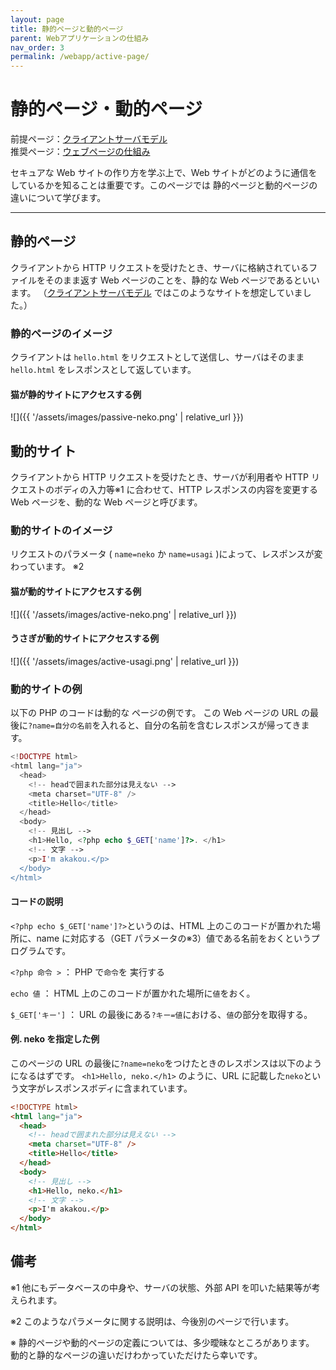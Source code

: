 ```yaml
---
layout: page
title: 静的ページと動的ページ
parent: Webアプリケーションの仕組み
nav_order: 3
permalink: /webapp/active-page/
---
```


# 静的ページ・動的ページ

前提ページ：[クライアントサーバモデル](../client-server-model/)  
推奨ページ：[ウェブページの仕組み](../webpage/)

セキュアな Web サイトの作り方を学ぶ上で、Web サイトがどのように通信をしているかを知ることは重要です。このページでは 静的ページと動的ページの違いについて学びます。

---

## 静的ページ

クライアントから HTTP リクエストを受けたとき、サーバに格納されているファイルをそのまま返す Web ページのことを、静的な Web ページであるといいます。
（[クライアントサーバモデル](../client-server-model/) ではこのようなサイトを想定していました。）

### 静的ページのイメージ

クライアントは `hello.html` をリクエストとして送信し、サーバはそのまま `hello.html` をレスポンスとして返しています。

#### 猫が静的サイトにアクセスする例

![]({{ '/assets/images/passive-neko.png' | relative_url }})

## 動的サイト

クライアントから HTTP リクエストを受けたとき、サーバが利用者や HTTP リクエストのボディの入力等※1 に合わせて、HTTP レスポンスの内容を変更する Web ページを、動的な Web ページと呼びます。

### 動的サイトのイメージ

リクエストのパラメータ ( `name=neko` か `name=usagi` )によって、レスポンスが変わっています。 ※2

#### 猫が動的サイトにアクセスする例

![]({{ '/assets/images/active-neko.png' | relative_url }})

#### うさぎが動的サイトにアクセスする例

![]({{ '/assets/images/active-usagi.png' | relative_url }})

### 動的サイトの例

以下の PHP のコードは動的な ページの例です。
この Web ページの URL の最後に`?name=自分の名前`を入れると、自分の名前を含むレスポンスが帰ってきます。

```php
<!DOCTYPE html>
<html lang="ja">
  <head>
    <!-- headで囲まれた部分は見えない -->
    <meta charset="UTF-8" />
    <title>Hello</title>
  </head>
  <body>
    <!-- 見出し -->
    <h1>Hello, <?php echo $_GET['name']?>. </h1>
    <!-- 文字 -->
    <p>I'm akakou.</p>
  </body>
</html>
```

#### コードの説明

`<?php echo $_GET['name']?>`というのは、HTML 上のこのコードが置かれた場所に、name に対応する（GET パラメータの※3）値である名前をおくというプログラムです。

`<?php 命令 >` ： PHP で`命令`を 実行する

`echo 値` ： HTML 上のこのコードが置かれた場所に`値`をおく。

`$_GET['キー']` ： URL の最後にある`?キー=値`における、`値`の部分を取得する。

#### 例. neko を指定した例

このページの URL の最後に`?name=neko`をつけたときのレスポンスは以下のようになるはずです。
`<h1>Hello, neko.</h1>` のように、URL に記載した`neko`という文字がレスポンスボディに含まれています。

```html
<!DOCTYPE html>
<html lang="ja">
  <head>
    <!-- headで囲まれた部分は見えない -->
    <meta charset="UTF-8" />
    <title>Hello</title>
  </head>
  <body>
    <!-- 見出し -->
    <h1>Hello, neko.</h1>
    <!-- 文字 -->
    <p>I'm akakou.</p>
  </body>
</html>
```

## 備考

※1 他にもデータベースの中身や、サーバの状態、外部 API を叩いた結果等が考えられます。

※2 このようなパラメータに関する説明は、今後別のページで行います。

※ 静的ページや動的ページの定義については、多少曖昧なところがあります。  
動的と静的なページの違いだけわかっていただけたら幸いです。
